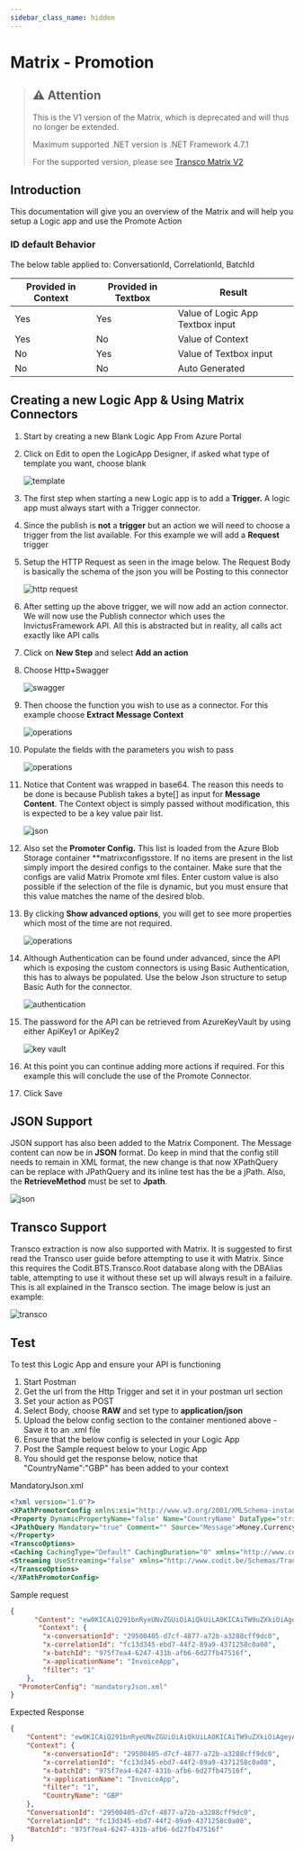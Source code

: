 ```yaml
---
sidebar_class_name: hidden
---
```


# Matrix - Promotion

> ## ⚠️ Attention
> This is the V1 version of the Matrix, which is deprecated and will thus no longer be extended.
> 
> Maximum supported .NET version is .NET Framework 4.7.1
> 
> For the supported version, please see [Transco Matrix V2](../components/transcoV2-Matrix.md)

## Introduction

This documentation will give you an overview of the Matrix and will help you setup a Logic app and use the Promote Action

### ID default Behavior

The below table applied to: ConversationId, CorrelationId, BatchId

|Provided in Context|Provided in Textbox|Result|
|--- |--- |--- |
|Yes|Yes|Value of Logic App Textbox input|
|Yes|No|Value of Context|
|No|Yes|Value of Textbox input|
|No|No|Auto Generated|

## Creating a new Logic App & Using Matrix Connectors

1. Start by creating a new Blank Logic App From Azure Portal
2. Click on Edit to open the LogicApp Designer, if asked what type of template you want, choose blank

   ![template](../../images/pubsub-template.png)

3. The first step when starting a new Logic app is to add a **Trigger.** A logic app must always start with a Trigger connector.
4. Since the publish is **not** a **trigger** but an action we will need to choose a trigger from the list available. For this example we will add a **Request** trigger
5. Setup the HTTP Request as seen in the image below. The Request Body is basically the schema of the json you will be Posting to this connector

   ![http request](../../images/pubsub-httprequest.png)

6. After setting up the above trigger, we will now add an action connector. We will now use the Publish connector which uses the InvictusFramework API. All this is abstracted but in reality, all calls act exactly like API calls
7. Click on **New Step** and select **Add an action**
8. Choose Http+Swagger

   ![swagger](../../images/pubsub-swagger.png)

9. Then choose the function you wish to use as a connector. For this example choose **Extract Message Context**

   ![operations](../../images/matrix-operation.png)

10. Populate the fields with the parameters you wish to pass

    ![operations](../../images/matrix-extract.png)

11. Notice that Content was wrapped in base64. The reason this needs to be done is because Publish takes a byte\[\] as input for **Message Content**. The Context object is simply passed without modification, this is expected to be a key value pair list.

    ![json](../../images/pubsub-jsoncontext.png)

12. Also set the **Promoter Config.** This list is loaded from the Azure Blob Storage container **matrixconfigsstore. If no items are present in the list simply import the desired configs to the container. Make sure that the configs are valid Matrix Promote xml files. Enter custom value is also possible if the selection of the file is dynamic, but you must ensure that this value matches the name of the desired blob.
13. By clicking **Show advanced options**, you will get to see more properties which most of the time are not required.

    ![operations](../../images/matrix-extractadvanced.png)

14. Although Authentication can be found under advanced, since the API which is exposing the custom connectors is using Basic Authentication, this has to always be populated. Use the below Json structure to setup Basic Auth for the connector.

     ![authentication](../../images/pubsub-authentication.png)

15. The password for the API can be retrieved from AzureKeyVault by using either ApiKey1 or ApiKey2

     ![key vault](../../images/pubsub-keyvaultapikey.png)

16. At this point you can continue adding more actions if required. For this example this will conclude the use of the Promote Connector.
17. Click Save

## JSON Support

JSON support has also been added to the Matrix Component. The Message content can now be in **JSON** format. Do keep in mind that the config still needs to remain in XML format, the new change is that now XPathQuery can be replace with JPathQuery and its inline test has the be a jPath. Also, the **RetrieveMethod** must be set to **Jpath**.

![json](../../images/matrix-json.png)

## Transco Support

Transco extraction is now also supported with Matrix. It is suggested to first read the Transco user guide before attempting to use it with Matrix. Since this requires the Codit.BTS.Transco.Root database along with the DBAlias table, attempting to use it without these set up will always result in a failuire. This is all explained in the Transco section. The image below is just an example:

![transco](../../images/matrix-transco.png)

## Test

To test this Logic App and ensure your API is functioning

1. Start Postman
2. Get the url from the Http Trigger and set it in your postman url section
3. Set your action as POST
4. Select Body, choose **RAW** and set type to **application/json**
5. Upload the below config section to the container mentioned above - Save it to an .xml file
6. Ensure that the below config is selected in your Logic App
7. Post the Sample request below to your Logic App
8. You should get the response below, notice that "CountryName":"GBP" has been added to your context

MandatoryJson.xml

```xml
<?xml version="1.0"?>  
<XPathPromotorConfig xmlns:xsi="http://www.w3.org/2001/XMLSchema-instance" xmlns:xsd="http://www.w3.org/2001/XMLSchema" xmlns="http://www.codit.be/Schemas/XPathPromotor">  
<Property DynamicPropertyName="false" Name="CountryName" DataType="string" RetrieveMethod="Jpath" PropertyNamespace="" PromoteEmptyValue="false" Active="true">  
<JPathQuery Mandatory="true" Comment="" Source="Message">Money.Currency</JPathQuery>  
</Property>  
<TranscoOptions>  
<Caching CachingType="Default" CachingDuration="0" xmlns="http://www.codit.be/Schemas/Transco" />  
<Streaming UseStreaming="false" xmlns="http://www.codit.be/Schemas/Transco" />  
</TranscoOptions>  
</XPathPromotorConfig>
```

Sample request

```json
{  
      "Content": "ew0KICAiQ291bnRyeUNvZGUiOiAiQkUiLA0KICAiTW9uZXkiOiAgeyAiQW1vdW50IjogIDUwLCAiQ3VycmVuY3kiOiAgIkdCUCIgIH0NCn0NCg==",  
       "Context": {  
        "x-conversationId": "29500405-d7cf-4877-a72b-a3288cff9dc0",  
        "x-correlationId": "fc13d345-ebd7-44f2-89a9-4371258c0a08",  
        "x-batchId": "975f7ea4-6247-431b-afb6-6d27fb47516f",  
        "x-applicationName": "InvoiceApp",  
        "filter": "1"  
    },  
  "PromoterConfig": "mandatoryJson.xml"  
}
```

Expected Response

```json
{  
    "Content": "ew0KICAiQ291bnRyeUNvZGUiOiAiQkUiLA0KICAiTW9uZXkiOiAgeyAiQW1vdW50IjogIDUwLCAiQ3VycmVuY3kiOiAgIkdCUCIgIH0NCn0NCg==",  
    "Context": {  
        "x-conversationId": "29500405-d7cf-4877-a72b-a3288cff9dc0",  
        "x-correlationId": "fc13d345-ebd7-44f2-89a9-4371258c0a08",  
        "x-batchId": "975f7ea4-6247-431b-afb6-6d27fb47516f",  
        "x-applicationName": "InvoiceApp",  
        "filter": "1",  
        "CountryName": "GBP"  
    },  
    "ConversationId": "29500405-d7cf-4877-a72b-a3288cff9dc0",  
    "CorrelationId": "fc13d345-ebd7-44f2-89a9-4371258c0a08",  
    "BatchId": "975f7ea4-6247-431b-afb6-6d27fb47516f"  
}
```
